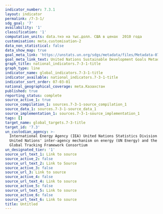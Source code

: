 ```yaml
---
indicator_number: 7.3.1
layout: indicator
permalink: /7-3-1/
sdg_goal: '7'
availability: '1'
classification: '1'
computation_units: data.тнэ на тыс.долл. США в ценах  2010 года
customisation: meta.customisation-2
data_non_statistical: false
data_show_map: true
goal_meta_link: 'https://unstats.un.org/sdgs/metadata/files/Metadata-07-03-01.pdf'
goal_meta_link_text: United Nations Sustainable Development Goals Metadata (PDF 192 KB)
graph_title: national_indicators.7-3-1-title
graph_type: line
indicator_name: global_indicators.7-3-1-title
indicator_available: national_indicators.7-3-1-title
indicator_sort_order: 07-03-01
national_geographical_coverage: meta.Казахстан
published: true
reporting_status: complete
source_active_1: true
source_compilation_1: sources.7-3-1-source_compilation_1
source_data_1: sources.7-3-1-source_data_1
source_implementation_1: sources.7-3-1-source_implementation_1
tags: []
target_name: global_targets.7-3-title
target_id: '7.3'
un_custodian_agency: >-
  International Energy Agency (IEA) United Nations Statistics Division (UNSD)
  United Nations' inter-agency mechanism on energy (UN Energy) and the SE4ALL
  Global Tracking Framework Consortium
un_designated_tier: '1'
source_url_text_1: Link to source
source_active_2: false
source_url_text_2: Link to Source
source_active_3: false
source_url_3: Link to source
source_active_4: false
source_url_text_4: Link to source
source_active_5: false
source_url_text_5: Link to source
source_active_6: false
source_url_text_6: Link to source
title: Untitled
---
```

